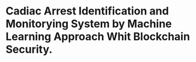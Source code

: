 # Cadiac Arrest Identification and Monitorying System by Machine Learning Approach Whit Blockchain Security.

